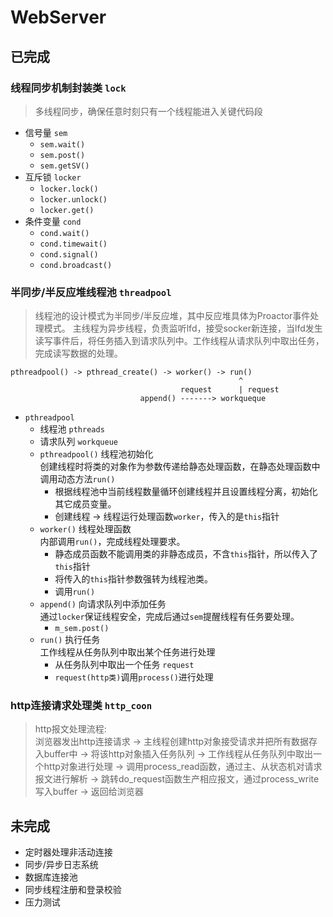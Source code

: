 # WebServer

## 已完成
### 线程同步机制封装类 `lock`     
> 多线程同步，确保任意时刻只有一个线程能进入关键代码段
* 信号量 `sem`
    * `sem.wait()`
    * `sem.post()`
    * `sem.getSV()`
* 互斥锁 `locker`
    * `locker.lock()`
    * `locker.unlock()`
    * `locker.get()`
* 条件变量 `cond`
    * `cond.wait()`
    * `cond.timewait()`
    * `cond.signal()`
    * `cond.broadcast()`

### 半同步/半反应堆线程池 `threadpool`
> 线程池的设计模式为半同步/半反应堆，其中反应堆具体为Proactor事件处理模式。
> 主线程为异步线程，负责监听lfd，接受socker新连接，当lfd发生读写事件后，将任务插入到请求队列中。工作线程从请求队列中取出任务，完成读写数据的处理。

```shell
pthreadpool() -> pthread_create() -> worker() -> run()
                                                   ^
                                      request      | request
                             append() -------> workqueque
```

* `pthreadpool`
    * 线程池 `pthreads`
    * 请求队列 `workqueue`
    * `pthreadpool()` 线程池初始化      
        创建线程时将类的对象作为参数传递给静态处理函数，在静态处理函数中调用动态方法`run()`
        * 根据线程池中当前线程数量循环创建线程并且设置线程分离，初始化其它成员变量。
        * 创建线程 -> 线程运行处理函数`worker`，传入的是`this`指针
    * `worker()` 线程处理函数    
        内部调用`run()`，完成线程处理要求。
        * 静态成员函数不能调用类的非静态成员，不含`this`指针，所以传入了`this`指针
        * 将传入的`this`指针参数强转为线程池类。
        * 调用`run()`
    * `append()` 向请求队列中添加任务  
        通过`locker`保证线程安全，完成后通过`sem`提醒线程有任务要处理。
        * `m_sem.post()`
    * `run()` 执行任务      
        工作线程从任务队列中取出某个任务进行处理
        * 从任务队列中取出一个任务 `request`
        * `request(http类)`调用`process()`进行处理

### http连接请求处理类 `http_coon`
> http报文处理流程:    
    浏览器发出http连接请求 -> 主线程创建http对象接受请求并把所有数据存入buffer中 -> 将该http对象插入任务队列 -> 工作线程从任务队列中取出一个http对象进行处理 -> 调用process_read函数，通过主、从状态机对请求报文进行解析 -> 跳转do_request函数生产相应报文，通过process_write写入buffer -> 返回给浏览器


## 未完成
* 定时器处理非活动连接
* 同步/异步日志系统
* 数据库连接池
* 同步线程注册和登录校验
* 压力测试
